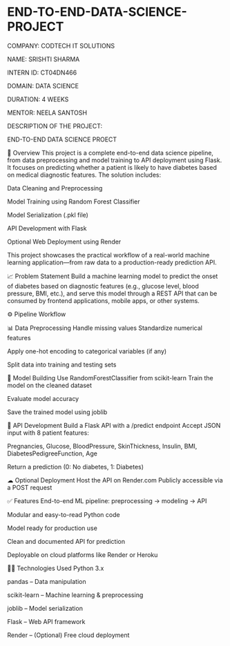 # END-TO-END-DATA-SCIENCE-PROJECT
COMPANY: CODTECH IT SOLUTIONS

NAME: SRISHTI SHARMA 

INTERN ID: CT04DN466

DOMAIN: DATA SCIENCE

DURATION: 4 WEEKS

MENTOR: NEELA SANTOSH

DESCRIPTION OF THE PROJECT:

END-TO-END DATA SCIENCE PROECT

📌 Overview This project is a complete end-to-end data science pipeline, from data preprocessing and model training to API deployment using Flask. It focuses on predicting whether a patient is likely to have diabetes based on medical diagnostic features. The solution includes:

Data Cleaning and Preprocessing

Model Training using Random Forest Classifier

Model Serialization (.pkl file)

API Development with Flask

Optional Web Deployment using Render

This project showcases the practical workflow of a real-world machine learning application—from raw data to a production-ready prediction API.

📈 Problem Statement Build a machine learning model to predict the onset of diabetes based on diagnostic features (e.g., glucose level, blood pressure, BMI, etc.), and serve this model through a REST API that can be consumed by frontend applications, mobile apps, or other systems.

⚙ Pipeline Workflow

📊 Data Preprocessing Handle missing values
Standardize numerical features

Apply one-hot encoding to categorical variables (if any)

Split data into training and testing sets

🤖 Model Building Use RandomForestClassifier from scikit-learn
Train the model on the cleaned dataset

Evaluate model accuracy

Save the trained model using joblib

🚀 API Development Build a Flask API with a /predict endpoint
Accept JSON input with 8 patient features:

Pregnancies, Glucose, BloodPressure, SkinThickness, Insulin, BMI, DiabetesPedigreeFunction, Age

Return a prediction (0: No diabetes, 1: Diabetes)

☁ Optional Deployment Host the API on Render.com
Publicly accessible via a POST request

✅ Features End-to-end ML pipeline: preprocessing → modeling → API

Modular and easy-to-read Python code

Model ready for production use

Clean and documented API for prediction

Deployable on cloud platforms like Render or Heroku

🧑‍💻 Technologies Used Python 3.x

pandas – Data manipulation

scikit-learn – Machine learning & preprocessing

joblib – Model serialization

Flask – Web API framework

Render – (Optional) Free cloud deployment


